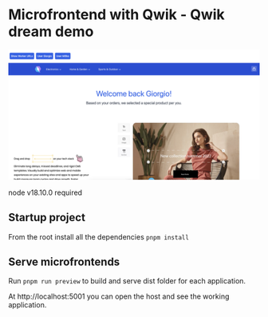 # Microfrontend with Qwik - Qwik dream demo

![screen](./docs/screen.png)

node v18.10.0 required

## Startup project

From the root install all the dependencies `pnpm install`

## Serve microfrontends

Run `pnpm run preview` to build and serve dist folder for each application.

At http://localhost:5001 you can open the host and see the working application.
